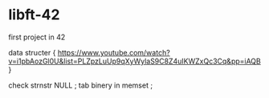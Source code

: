 # libft-42
first project in 42 

data structer
{
https://www.youtube.com/watch?v=i1pbAozGl0U&list=PLZpzLuUp9qXyWylaS9C8Z4uIKWZxQc3Cq&pp=iAQB
}


check strnstr NULL ;
tab binery in memset ;
